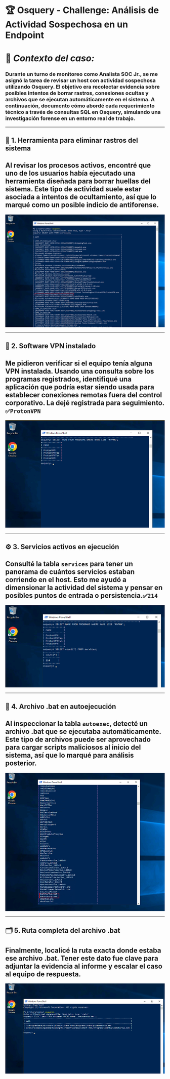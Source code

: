 # 🏆 Osquery - Challenge: Análisis de Actividad Sospechosa en un Endpoint
# 🎯 *Contexto del caso:*

### Durante un turno de monitoreo como Analista SOC Jr., se me asignó la tarea de revisar un host con actividad sospechosa utilizando Osquery. El objetivo era recolectar evidencia sobre posibles intentos de borrar rastros, conexiones ocultas y archivos que se ejecutan automáticamente en el sistema.  A continuación, documento cómo abordé cada requerimiento técnico a través de consultas SQL en Osquery, simulando una investigación forense en un entorno real de trabajo.

---

## 🧹 1. Herramienta para eliminar rastros del sistema
## Al revisar los procesos activos, encontré que uno de los usuarios había ejecutado una herramienta diseñada para borrar huellas del sistema. Este tipo de actividad suele estar asociada a intentos de ocultamiento, así que lo marqué como un posible indicio de antiforense.
![](https://raw.githubusercontent.com/JoshKxng/SOC-Analyst-TryHackMe/refs/heads/main/imagenes/Osquery/2.png)

---

## 🔐 2. Software VPN instalado
## Me pidieron verificar si el equipo tenía alguna VPN instalada. Usando una consulta sobre los programas registrados, identifiqué una aplicación que podría estar siendo usada para establecer conexiones remotas fuera del control corporativo. La dejé registrada para seguimiento. `✅ProtonVPN`
![](https://raw.githubusercontent.com/JoshKxng/SOC-Analyst-TryHackMe/refs/heads/main/imagenes/Osquery/3.png)

---

## ⚙️ 3. Servicios activos en ejecución
## Consulté la tabla `services` para tener un panorama de cuántos servicios estaban corriendo en el host. Esto me ayudó a dimensionar la actividad del sistema y pensar en posibles puntos de entrada o persistencia.`✅214`
![](https://raw.githubusercontent.com/JoshKxng/SOC-Analyst-TryHackMe/refs/heads/main/imagenes/Osquery/4.png)

--- 

## 📄 4. Archivo .bat en autoejecución
## Al inspeccionar la tabla `autoexec`, detecté un archivo .bat que se ejecutaba automáticamente. Este tipo de archivos puede ser aprovechado para cargar scripts maliciosos al inicio del sistema, así que lo marqué para análisis posterior.
![](https://raw.githubusercontent.com/JoshKxng/SOC-Analyst-TryHackMe/refs/heads/main/imagenes/Osquery/5a.png)

---

## 🗂️ 5. Ruta completa del archivo .bat
## Finalmente, localicé la ruta exacta donde estaba ese archivo .bat. Tener este dato fue clave para adjuntar la evidencia al informe y escalar el caso al equipo de respuesta.
![](https://github.com/JoshKxng/SOC-Analyst-TryHackMe/blob/main/imagenes/Osquery/6.png)
